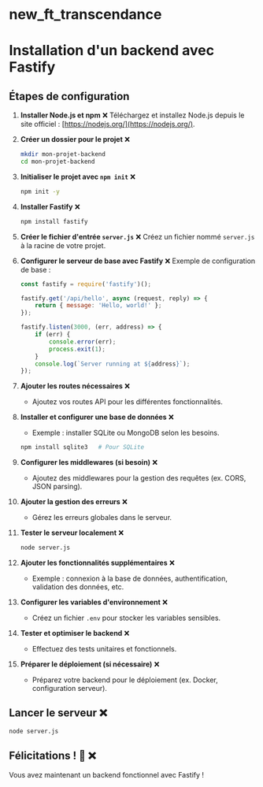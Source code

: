 # new_ft_transcendance

# Installation d'un backend avec Fastify

## Étapes de configuration

1. **Installer Node.js et npm**  ❌
   Téléchargez et installez Node.js depuis le site officiel : [https://nodejs.org/](https://nodejs.org/).

2. **Créer un dossier pour le projet**  ❌
   ```bash
   mkdir mon-projet-backend
   cd mon-projet-backend
   ```

3. **Initialiser le projet avec `npm init`**  ❌
   ```bash
   npm init -y
   ```

4. **Installer Fastify**  ❌
   ```bash
   npm install fastify
   ```

5. **Créer le fichier d'entrée `server.js`**  ❌
   Créez un fichier nommé `server.js` à la racine de votre projet.

6. **Configurer le serveur de base avec Fastify**  ❌
   Exemple de configuration de base :
   ```javascript
   const fastify = require('fastify')();

   fastify.get('/api/hello', async (request, reply) => {
       return { message: 'Hello, world!' };
   });

   fastify.listen(3000, (err, address) => {
       if (err) {
           console.error(err);
           process.exit(1);
       }
       console.log(`Server running at ${address}`);
   });
   ```

7. **Ajouter les routes nécessaires** ❌
   - Ajoutez vos routes API pour les différentes fonctionnalités.

8. **Installer et configurer une base de données**  ❌
   - Exemple : installer SQLite ou MongoDB selon les besoins.
   ```bash
   npm install sqlite3   # Pour SQLite
   ```

9. **Configurer les middlewares (si besoin)**  ❌
   - Ajoutez des middlewares pour la gestion des requêtes (ex. CORS, JSON parsing).

10. **Ajouter la gestion des erreurs** ❌
    - Gérez les erreurs globales dans le serveur.

11. **Tester le serveur localement**  ❌
    ```bash
    node server.js
    ```

12. **Ajouter les fonctionnalités supplémentaires**  ❌
    - Exemple : connexion à la base de données, authentification, validation des données, etc.

13. **Configurer les variables d'environnement**  ❌
    - Créez un fichier `.env` pour stocker les variables sensibles.

14. **Tester et optimiser le backend** ❌
    - Effectuez des tests unitaires et fonctionnels.

15. **Préparer le déploiement (si nécessaire)**   ❌
    - Préparez votre backend pour le déploiement (ex. Docker, configuration serveur).

## Lancer le serveur ❌
```bash
node server.js
```

## Félicitations ! 🎉 ❌
Vous avez maintenant un backend fonctionnel avec Fastify !
